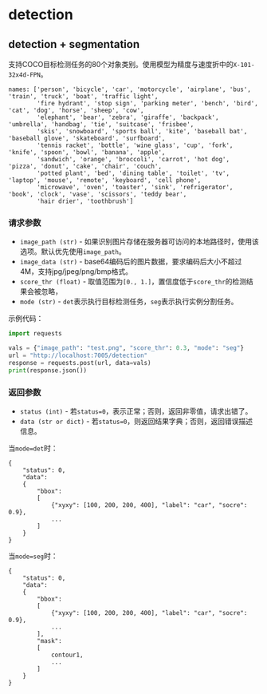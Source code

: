 # detection

## detection + segmentation
支持COCO目标检测任务的80个对象类别。使用模型为精度与速度折中的`X-101-32x4d-FPN`。

```
names: ['person', 'bicycle', 'car', 'motorcycle', 'airplane', 'bus', 'train', 'truck', 'boat', 'traffic light',
        'fire hydrant', 'stop sign', 'parking meter', 'bench', 'bird', 'cat', 'dog', 'horse', 'sheep', 'cow',
        'elephant', 'bear', 'zebra', 'giraffe', 'backpack', 'umbrella', 'handbag', 'tie', 'suitcase', 'frisbee',
        'skis', 'snowboard', 'sports ball', 'kite', 'baseball bat', 'baseball glove', 'skateboard', 'surfboard',
        'tennis racket', 'bottle', 'wine glass', 'cup', 'fork', 'knife', 'spoon', 'bowl', 'banana', 'apple',
        'sandwich', 'orange', 'broccoli', 'carrot', 'hot dog', 'pizza', 'donut', 'cake', 'chair', 'couch',
        'potted plant', 'bed', 'dining table', 'toilet', 'tv', 'laptop', 'mouse', 'remote', 'keyboard', 'cell phone',
        'microwave', 'oven', 'toaster', 'sink', 'refrigerator', 'book', 'clock', 'vase', 'scissors', 'teddy bear',
        'hair drier', 'toothbrush']
```

### 请求参数

* `image_path (str)` - 如果识别图片存储在服务器可访问的本地路径时，使用该选项。默认优先使用`image_path`。
* `image_data (str)` - base64编码后的图片数据，要求编码后大小不超过4M，支持jpg/jpeg/png/bmp格式。
* `score_thr (float)` - 取值范围为`[0., 1.]`，置信度低于`score_thr`的检测结果会被忽略，
* `mode (str)` - `det`表示执行目标检测任务，`seg`表示执行实例分割任务。

示例代码：
```python
import requests

vals = {"image_path": "test.png", "score_thr": 0.3, "mode": "seg"}
url = "http://localhost:7005/detection"
response = requests.post(url, data=vals)
print(response.json())
```

### 返回参数

* `status (int)` - 若`status=0`，表示正常；否则，返回非零值，请求出错了。
* `data (str or dict)` - 若`status=0`，则返回结果字典；否则，返回错误描述信息。

当`mode=det`时：
```
{
    "status": 0,
    "data": 
    {
        "bbox": 
        [
            {"xyxy": [100, 200, 200, 400], "label": "car", "socre": 0.9},
            ...
        ]
    }
}
```

当`mode=seg`时：
```
{
    "status": 0,
    "data":
    {
        "bbox":
        [
            {"xyxy": [100, 200, 200, 400], "label": "car", "socre": 0.9},
            ...
        ],
        "mask":
        [
            contour1,
            ...
        ]
    }
}
```
